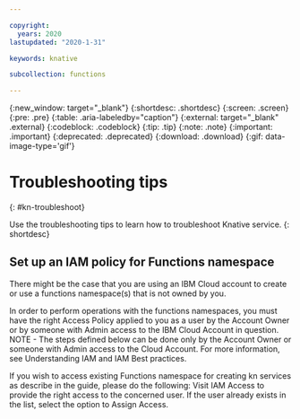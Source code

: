 ```yaml
---

copyright:
  years: 2020
lastupdated: "2020-1-31"

keywords: knative

subcollection: functions

---
```


{:new_window: target="_blank"}
{:shortdesc: .shortdesc}
{:screen: .screen}
{:pre: .pre}
{:table: .aria-labeledby="caption"}
{:external: target="_blank" .external}
{:codeblock: .codeblock}
{:tip: .tip}
{:note: .note}
{:important: .important}
{:deprecated: .deprecated}
{:download: .download}
{:gif: data-image-type='gif'}

# Troubleshooting tips
{: #kn-troubleshoot}

Use the troubleshooting tips to learn how to troubleshoot Knative service.
{: shortdesc}

## Set up an IAM policy for Functions namespace

There might be the case that you are using an IBM Cloud account to create or use a functions namespace(s) that is not owned by you.

In order to perform operations with the functions namespaces, you must have the right Access Policy applied to you as a user by the Account Owner or by someone with Admin access to the IBM Cloud Account in question. NOTE - The steps defined below can be done only by the Account Owner or someone with Admin access to the Cloud Account. For more information, see Understanding IAM and IAM Best practices.

If you wish to access existing Functions namespace for creating kn services as describe in the guide, please do the following: Visit IAM Access to provide the right access to the concerned user.
If the user already exists in the list, select the option to Assign Access. 
